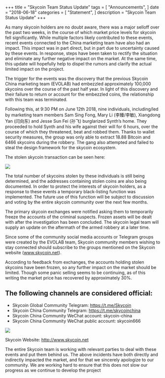 +++
title = "Skycoin Team Status Update"
tags = [ "Announcements", ]
date = "2018-06-18"
categories = [
     "Statement",
]
description = "Skycoin Team Status Update"
+++

As many skycoin holders are no doubt aware, there was a major selloff over the past two weeks, in the course of which market price levels for skycoin fell significantly. While multiple factors likely contributed to these events, recent events connected to the China marketing team have also had an impact. This impact was in part direct, but in part due to uncertainty caused by these events. In response, steps have been taken to rectify the situation and eliminate any further negative impact on the market. At the same time, this update will hopefully help to dispel the rumors and clarify the actual limited impact on the project. 

The trigger for the events was the discovery that the previous Skycoin China marketing team (EVOLAB) had embezzled approximately 100,000 skycoins over the course of the past half year. In light of this discovery and their failure to return or account for the embezzled coins, the relationship with this team was terminated.

Following this, at 9:30 PM on June 12th 2018, nine individuals, including/led by marketing team members Sam Sing Fong, Mary Li (李臻/李敏), Xiangdong Yan (闫向东) and Jesse Sun Fei (孙飞) burglarized Synth’s home. They proceeded to hold Synth and his wife against their will for 6 hours, over the course of which they threatened, beat and robbed them. Thanks to wallet security measures, the group was only able to extract 18.88 Bitcoin and 6466 skycoins during the robbery. The gang also attempted and failed to steal the design framework for the skycoin ecosystem.

The stolen skycoin transaction can be seen here:

![](/img/skycoin-transaction.jpg)

The total number of skycoins stolen by these individuals is still being determined, and the addresses containing stolen coins are also being documented. In order to protect the interests of skycoin holders, as a response to these events a temporary black-listing function was implemented. The future use of this function will be subject to discussion and voting by the entire skycoin community over the next few months.

The primary skycoin exchanges were notified asking them to temporarily freeze the accounts of the criminal suspects. Frozen assets will be dealt with after the investigation has been concluded. The skycoin legal team will supply an update on the aftermath of the armed robbery at a later time.

Since some of the community social media accounts or Telegram groups were created by the EVOLAB team, Skycoin community members wishing to stay connected should subscribe to the groups mentioned on the Skycoin website (www.skycoin.net).

According to feedback from exchanges, the accounts holding stolen skycoins have been frozen, so any further impact on the market should be limited. Though some panic selling seems to be continuing, as of this writing the market price has recovered by approximately 30%.


## The following channels are considered official:

- Skycoin Global Community Telegram: https://t.me/Skycoin
- Skycoin China Community Telegram: https://t.me/skycoinchina
- Skycoin China Community WeChat account: skycoin-china
- Skycoin China Community WeChat public account: skycoin666

![](/img/skycoin-website.jpg)

Skycoin Website: http://www.skycoin.net

The entire Skycoin team is working with relevant parties to deal with these events and put them behind us. The above incidents have both directly and indirectly impacted the market, and for that we sincerely apologize to our community. We are working hard to ensure that this does not slow our progress as we continue to develop the project